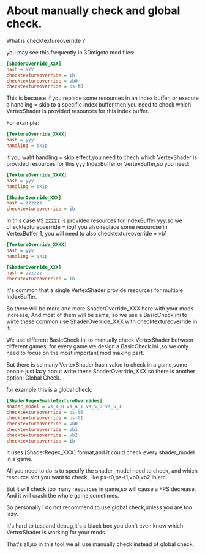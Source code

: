 # About manually check and global check.
What is checktextureoverride ?

you may see this frequently in 3Dmigoto mod files:

```ini
[ShaderOverride_XXX]
hash = YYY
checktextureoverride = ib
checktextureoverride = vb0
checktextureoverride = ps-t0
```
This is because if you replace some resources in an index buffer,
or execute a handling = skip to a specific index buffer,then you
need to check which VertexShader is provided resources for this index buffer.

For example:
```ini
[TextureOverride_XXXX]
hash = yyy
handling = skip
```
if you waht handling = skip effect,you need to chech which VertexShader
is provided resources for this yyy IndexBuffer or VertexBuffer,so you need:

```ini
[TextureOverride_XXXX]
hash = yyy
handling = skip

[ShaderOverride_XXX]
hash = zzzzzz
checktextureoverride = ib
```
In this case VS zzzzz is provided resources for IndexBuffer yyy,so
we checktextureoverride = ib,if you also replace some resourcse in VertexBuffer 1,
you will need to also checktextureoverride = vb1
```ini
[TextureOverride_XXXX]
hash = yyy
handling = skip

[ShaderOverride_XXX]
hash = zzzzzz
checktextureoverride = ib
```
It's common that a single VertexShader provide resources for multiple IndexBuffer.

So there will be more and more ShaderOverride_XXX here with your mods increase,
And most of them will be same, so we use a BasicCheck.ini to wirte these common use
ShaderOverride_XXX with checktextureoverride in it.

We use different BasicCheck.ini to manually check VertexShader between different games,
for every game we design a BasicCheck.ini ,so we only need to focus on the most important 
mod making part.

But there is so many VertexShader hash value to check in a game,some people just
lazy about write these ShaderOverride_XXX,so there is another option: Global Check.

for example,this is a global check:
```ini
[ShaderRegexEnableTextureOverrides]
shader_model = vs_4_0 vs_4_1 vs_5_0 vs_5_1
checktextureoverride = ps-t0
checktextureoverride = ps-t1
checktextureoverride = vb0
checktextureoverride = vb1
checktextureoverride = vb2
checktextureoverride = ib
```
It uses [ShaderRegex_XXX] format,and it could check every shader_model in a game.

All you need to do is to specify the shader_model need to check,
and which resource slot you want to check, like ps-t0,ps-t1,vb0,vb2,ib,etc.

But it will check too many resources in game,so will cause a FPS decrease.
And it will crash the whole game sometimes.

So personally I do not recommend to use global check,unless you are too lazy.

It's hard to test and debug,it's a black box,you don't even know which VertexShader 
is working for your mods.

That's all,so in this tool,we all use manually check instead of global check.